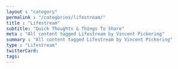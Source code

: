 ```yaml
---
layout : "category"
permalink : "/categories/lifestream/"
title : "Lifestream"
subtitle: "Quick Thoughts & Things To Share"
meta : "All content tagged Lifestream by Vincent Pickering"
summary : "All content tagged Lifestream by Vincent Pickering"
type : "Lifestream"
twitterCard:
tags:
---
```

